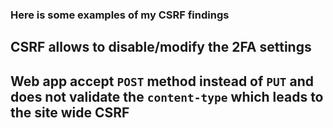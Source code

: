 ### Here is some examples of my CSRF findings

## CSRF allows to disable/modify the 2FA settings

## Web app accept `POST` method instead of `PUT` and does not validate the `content-type` which leads to the site wide CSRF



